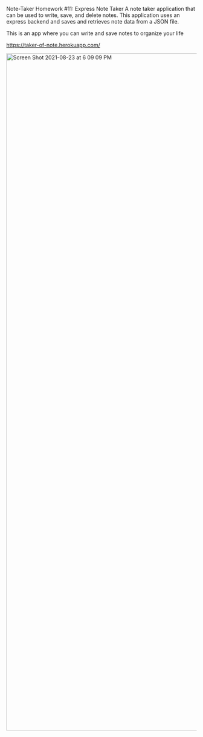 Note-Taker
Homework #11: Express Note Taker A note taker application that can be used to write, save, and delete notes. This application uses an express backend and saves and retrieves note data from a JSON file.

This is an app where you can write and save notes to organize your life



https://taker-of-note.herokuapp.com/




<img width="1792" alt="Screen Shot 2021-08-23 at 6 09 09 PM" src="https://user-images.githubusercontent.com/82041371/130530706-bccf50b9-f64d-4bf7-9248-1cf4f2874e9e.png">
